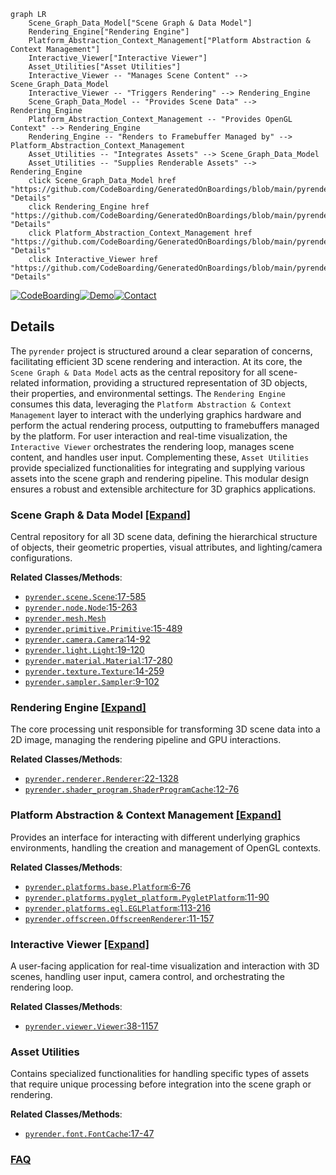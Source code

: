 ```mermaid
graph LR
    Scene_Graph_Data_Model["Scene Graph & Data Model"]
    Rendering_Engine["Rendering Engine"]
    Platform_Abstraction_Context_Management["Platform Abstraction & Context Management"]
    Interactive_Viewer["Interactive Viewer"]
    Asset_Utilities["Asset Utilities"]
    Interactive_Viewer -- "Manages Scene Content" --> Scene_Graph_Data_Model
    Interactive_Viewer -- "Triggers Rendering" --> Rendering_Engine
    Scene_Graph_Data_Model -- "Provides Scene Data" --> Rendering_Engine
    Platform_Abstraction_Context_Management -- "Provides OpenGL Context" --> Rendering_Engine
    Rendering_Engine -- "Renders to Framebuffer Managed by" --> Platform_Abstraction_Context_Management
    Asset_Utilities -- "Integrates Assets" --> Scene_Graph_Data_Model
    Asset_Utilities -- "Supplies Renderable Assets" --> Rendering_Engine
    click Scene_Graph_Data_Model href "https://github.com/CodeBoarding/GeneratedOnBoardings/blob/main/pyrender/Scene_Graph_Data_Model.md" "Details"
    click Rendering_Engine href "https://github.com/CodeBoarding/GeneratedOnBoardings/blob/main/pyrender/Rendering_Engine.md" "Details"
    click Platform_Abstraction_Context_Management href "https://github.com/CodeBoarding/GeneratedOnBoardings/blob/main/pyrender/Platform_Abstraction_Context_Management.md" "Details"
    click Interactive_Viewer href "https://github.com/CodeBoarding/GeneratedOnBoardings/blob/main/pyrender/Interactive_Viewer.md" "Details"
```

[![CodeBoarding](https://img.shields.io/badge/Generated%20by-CodeBoarding-9cf?style=flat-square)](https://github.com/CodeBoarding/GeneratedOnBoardings)[![Demo](https://img.shields.io/badge/Try%20our-Demo-blue?style=flat-square)](https://www.codeboarding.org/demo)[![Contact](https://img.shields.io/badge/Contact%20us%20-%20contact@codeboarding.org-lightgrey?style=flat-square)](mailto:contact@codeboarding.org)

## Details

The `pyrender` project is structured around a clear separation of concerns, facilitating efficient 3D scene rendering and interaction. At its core, the `Scene Graph & Data Model` acts as the central repository for all scene-related information, providing a structured representation of 3D objects, their properties, and environmental settings. The `Rendering Engine` consumes this data, leveraging the `Platform Abstraction & Context Management` layer to interact with the underlying graphics hardware and perform the actual rendering process, outputting to framebuffers managed by the platform. For user interaction and real-time visualization, the `Interactive Viewer` orchestrates the rendering loop, manages scene content, and handles user input. Complementing these, `Asset Utilities` provide specialized functionalities for integrating and supplying various assets into the scene graph and rendering pipeline. This modular design ensures a robust and extensible architecture for 3D graphics applications.

### Scene Graph & Data Model [[Expand]](./Scene_Graph_Data_Model.md)
Central repository for all 3D scene data, defining the hierarchical structure of objects, their geometric properties, visual attributes, and lighting/camera configurations.


**Related Classes/Methods**:

- <a href="https://github.com/mmatl/pyrender/blob/master/pyrender/scene.py#L17-L585" target="_blank" rel="noopener noreferrer">`pyrender.scene.Scene`:17-585</a>
- <a href="https://github.com/mmatl/pyrender/blob/master/pyrender/node.py#L15-L263" target="_blank" rel="noopener noreferrer">`pyrender.node.Node`:15-263</a>
- <a href="https://github.com/mmatl/pyrender/blob/master/pyrender/mesh.py" target="_blank" rel="noopener noreferrer">`pyrender.mesh.Mesh`</a>
- <a href="https://github.com/mmatl/pyrender/blob/master/pyrender/primitive.py#L15-L489" target="_blank" rel="noopener noreferrer">`pyrender.primitive.Primitive`:15-489</a>
- <a href="https://github.com/mmatl/pyrender/blob/master/pyrender/camera.py#L14-L92" target="_blank" rel="noopener noreferrer">`pyrender.camera.Camera`:14-92</a>
- <a href="https://github.com/mmatl/pyrender/blob/master/pyrender/light.py#L19-L120" target="_blank" rel="noopener noreferrer">`pyrender.light.Light`:19-120</a>
- <a href="https://github.com/mmatl/pyrender/blob/master/pyrender/material.py#L17-L280" target="_blank" rel="noopener noreferrer">`pyrender.material.Material`:17-280</a>
- <a href="https://github.com/mmatl/pyrender/blob/master/pyrender/texture.py#L14-L259" target="_blank" rel="noopener noreferrer">`pyrender.texture.Texture`:14-259</a>
- <a href="https://github.com/mmatl/pyrender/blob/master/pyrender/sampler.py#L9-L102" target="_blank" rel="noopener noreferrer">`pyrender.sampler.Sampler`:9-102</a>


### Rendering Engine [[Expand]](./Rendering_Engine.md)
The core processing unit responsible for transforming 3D scene data into a 2D image, managing the rendering pipeline and GPU interactions.


**Related Classes/Methods**:

- <a href="https://github.com/mmatl/pyrender/blob/master/pyrender/renderer.py#L22-L1328" target="_blank" rel="noopener noreferrer">`pyrender.renderer.Renderer`:22-1328</a>
- <a href="https://github.com/mmatl/pyrender/blob/master/pyrender/shader_program.py#L12-L76" target="_blank" rel="noopener noreferrer">`pyrender.shader_program.ShaderProgramCache`:12-76</a>


### Platform Abstraction & Context Management [[Expand]](./Platform_Abstraction_Context_Management.md)
Provides an interface for interacting with different underlying graphics environments, handling the creation and management of OpenGL contexts.


**Related Classes/Methods**:

- <a href="https://github.com/mmatl/pyrender/blob/master/pyrender/platforms/base.py#L6-L76" target="_blank" rel="noopener noreferrer">`pyrender.platforms.base.Platform`:6-76</a>
- <a href="https://github.com/mmatl/pyrender/blob/master/pyrender/platforms/pyglet_platform.py#L11-L90" target="_blank" rel="noopener noreferrer">`pyrender.platforms.pyglet_platform.PygletPlatform`:11-90</a>
- <a href="https://github.com/mmatl/pyrender/blob/master/pyrender/platforms/egl.py#L113-L216" target="_blank" rel="noopener noreferrer">`pyrender.platforms.egl.EGLPlatform`:113-216</a>
- <a href="https://github.com/mmatl/pyrender/blob/master/pyrender/offscreen.py#L11-L157" target="_blank" rel="noopener noreferrer">`pyrender.offscreen.OffscreenRenderer`:11-157</a>


### Interactive Viewer [[Expand]](./Interactive_Viewer.md)
A user-facing application for real-time visualization and interaction with 3D scenes, handling user input, camera control, and orchestrating the rendering loop.


**Related Classes/Methods**:

- <a href="https://github.com/mmatl/pyrender/blob/master/pyrender/viewer.py#L38-L1157" target="_blank" rel="noopener noreferrer">`pyrender.viewer.Viewer`:38-1157</a>


### Asset Utilities
Contains specialized functionalities for handling specific types of assets that require unique processing before integration into the scene graph or rendering.


**Related Classes/Methods**:

- <a href="https://github.com/mmatl/pyrender/blob/master/pyrender/font.py#L17-L47" target="_blank" rel="noopener noreferrer">`pyrender.font.FontCache`:17-47</a>




### [FAQ](https://github.com/CodeBoarding/GeneratedOnBoardings/tree/main?tab=readme-ov-file#faq)